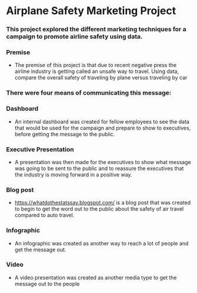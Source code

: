 # Airplane Safety Marketing Project
### This project explored the different marketing techniques for a campaign to promote airline safety using data.

### Premise
-	The premise of this project is that due to recent negative press the airline industry is getting called an unsafe way to travel. Using data, compare the overall safety of traveling by plane versus traveling by car

### There were four means of communicating this message:

### Dashboard
-	An internal dashboard was created for fellow employees to see the data that would be used for the campaign and prepare to show to executives, before getting the message to the public. 

### Executive Presentation
-	A presentation was then made for the executives to show what message was going to be sent to the public and to reassure the executives that the industry is moving forward in a positive way.

### Blog post
-	https://whatdothestatssay.blogspot.com/ is a blog post that was created to begin to get the word out to the public about the safety of air travel compared to auto travel. 

### Infographic

-	An infographic was created as another way to reach a lot of people and get the message out. 
### Video

-	A video presentation was created as another media type to get the message out to the people

